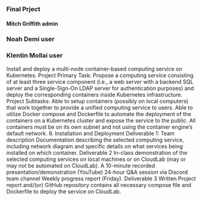 ### Final Prject

#### Mitch Griffith  admin
### Noah Demi       user
### Klentin Mollai  user

Install and deploy a multi-node container-based computing service on Kubernetes.
Project Primary Task:
Propose a computing service consisting of at least three service component (i.e., a web server with a backend SQL server and a Single-Sign-On LDAP server for authentication purposes) and deploy the corresponding containers inside Kubernetes infrastructure.
Project Subtasks:
Able to setup containers (possibly on local computers) that work together to provide a unified computing service to users.
Able to utilize Docker compose and Dockerfile to automate the deployment of the containers on a Kubernetes cluster and expose the service to the public.
All containers must be on its own subnet and not using the container engine’s default network.
6. Installation and Deployment
Deliverable 1:
Team description
Documentation describing the selected computing service, including network diagram and specific details on what services being installed on which container.
Deliverable 2
In-class demonstration of the selected computing services on local machines or on CloudLab (may or may not be automated on CloudLab).
A 10-minute recorded presentation/demonstration (YouTube)
24-hour Q&A session via Discord team channel
Weekly progress report (Friday).
Deliverable 3
Written Project report and/(or) GitHub repository contains all necessary compose file and Dockerfile to deploy the service on CloudLab.
